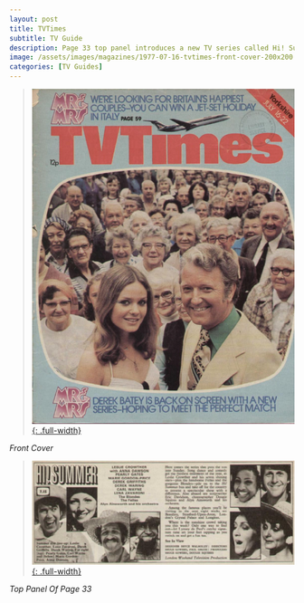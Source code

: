 ```yaml
---
layout: post
title: TVTimes
subtitle: TV Guide
description: Page 33 top panel introduces a new TV series called Hi! Summer. Click on link to view magazine panel related to the new series.
image: /assets/images/magazines/1977-07-16-tvtimes-front-cover-200x200.png
categories: [TV Guides]
---
```


> [![Scan of Front cover for TV Times dated: 28 May 1977](/assets/images/magazines/1977-07-16-tvtimes-front-cover.png){: .full-width}](https://issuu.com/radiosoundsfamiliar/docs/july2016th20197720nfpa)

<cite>Front Cover</cite>

> [![Scan of Panel for Hi Summer on page 33 of TV Times dated: 28 May 1977](/assets/images/magazines/1977-07-16-tvtimes-page-33.png){: .full-width}](https://issuu.com/radiosoundsfamiliar/docs/july2016th20197720nfpa/22)

<cite>Top Panel Of Page 33</cite>

<style>
.dt-published {display: none;}
.post-meta:after {content: "16 - 22 July 1977";}
.height-adjust1 {width:auto; height:350px;}
.height-adjust2 {width:auto; height:307px;}
</style>
